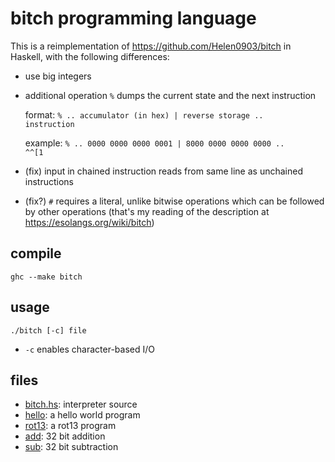 # bitch programming language

This is a reimplementation of https://github.com/Helen0903/bitch in Haskell,
with the following differences:

* use big integers

* additional operation <code>%</code> dumps the current state and the next
  instruction

  format:
  <code>% .. accumulator (in hex) | reverse storage .. instruction</code>

  example:
  <code>% .. 0000 0000 0000 0001 | 8000 0000 0000 0000 .. ^^[1</code>

* (fix) input in chained instruction reads from same line as unchained
  instructions

* (fix?) <code>#</code> requires a literal, unlike bitwise operations which
  can be followed by other operations (that's my reading of the description
  at https://esolangs.org/wiki/bitch)

## compile

<code>ghc --make bitch</code>

## usage

<code>./bitch [-c] file</code>

* <code>-c</code> enables character-based I/O

## files

* [bitch.hs](bitch.hs): interpreter source
* [hello](hello): a hello world program
* [rot13](rot13): a rot13 program
* [add](add): 32 bit addition
* [sub](sub): 32 bit subtraction
